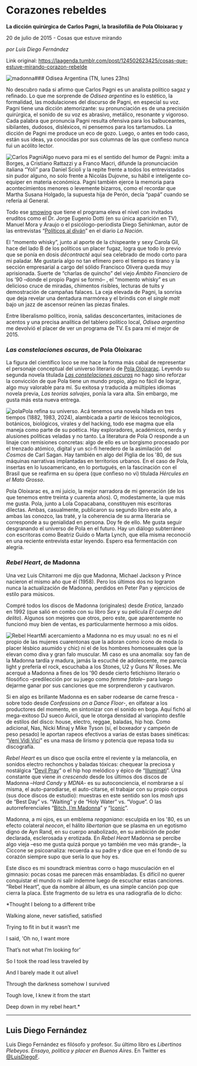 # Corazones rebeldes

**La dicción quirúrgica de Carlos Pagni, la brasilofilia de Pola Oloixarac y**

20 de julio de 2015 - Cosas que estuve mirando

_por Luis Diego Fernández_

Link original: https://laagenda.tumblr.com/post/124502623425/cosas-que-estuve-mirando-corazon-rebelde

![madonna](https://64.media.tumblr.com/08b9de074bef375c40d347f3904e58c6/tumblr_inline_pk04fp2up01t6q87u_500.jpg)### Odisea Argentina (TN, lunes 23hs)

No descubro nada si afirmo que Carlos Pagni es un analista político sagaz y refinado. Lo que me sorprende de *Odisea argentina* es lo estético, la formalidad, las modulaciones del discurso de Pagni, en especial su voz. Pagni tiene una dicción atemorizante: su pronunciación es de una precisión quirúrgica, el sonido de su voz es abrasivo, metálico, resonante y vigoroso. Cada palabra que pronuncia Pagni resulta ofensiva para los balbuceantes, sibilantes, dudosos, disléxicos, ni pensemos para los tartamudos. La dicción de Pagni me produce un eco de gozo. Luego, o antes en todo caso, están sus ideas, ya conocidas por sus columnas de las que confieso nunca fui un acólito lector. 


![Carlos Pagni](https://64.media.tumblr.com/c37ee87f401f8775ba59667f6fa13749/tumblr_inline_pk04fpoHm61t6q87u_250.jpg)Algo nuevo para mi es el sentido del humor de Pagni: imita a Borges, a Cristiano Rattazzi y a Franco Macri, difunde la pronunciación italiana “Yoli” para Daniel Scioli y la repite frente a todos los entrevistados sin pudor alguno, no solo frente a Nicolás Dujovne, su hábil e inteligente co-equiper en materia económica. Pagni también ejerce la memoria para acontecimientos menores o levemente bizarros, como el recordar que Martha Susana Holgado, la supuesta hija de Perón, decía “papá” cuando se refería al General.

Todo ese [smowing](https://www.youtube.com/watch?v=FMTJoAPbSFc) que tiene el programa eleva el nivel con invitados eruditos como el Dr. Jorge Eugenio Dotti (en su única aparición en TV), Manuel Mora y Araujo o el psicólogo-periodista Diego Sehinkman, autor de las entrevistas “[Políticos al diván](http://www.lanacion.com.ar/autor/diego-sehinkman-389)” en el diario *La Nación*.

El “momento whisky”, junto al aporte de la chispeante y sexy Carola Gil, hace del lado B de los políticos un placer fugaz, logra que todo lo previo que se ponía en dosis *décontracté* aquí sea celebrado de modo corto para mi paladar. Me gustaría algo no tan efímero pero el tiempo es tirano y la sección empresarial a cargo del sólido Francisco Olivera queda muy aprisionada. Suerte de “charlas de quincho” del viejo *Ámbito Financiero* de los ‘90 –donde el propio Pagni se formó– , el “momento whisky” es un delicioso cruce de miradas, chimentos risibles, lecturas de tuits y demostración de campañas falaces. La ceja elevada de Pagni, la sonrisa que deja revelar una dentadura marmórea y el brindis con el *single malt* bajo un jazz de ascensor reúnen las piezas finales. 


Entre liberalismo político, ironía, salidas desconcertantes, imitaciones de acentos y una precisa analítica del tablero político local, *Odisea argentina* me devolvió el placer de ver un programa de TV. Es para mí el mejor de 2015.

### *Las constelaciones oscuras*, de Pola Oloixarac

La figura del científico loco se me hace la forma más cabal de representar el personaje conceptual del universo literario de [Pola Oloixarac](http://laagenda.buenosaires.gob.ar/tagged/pola-oloixarac). Leyendo su segunda novela titulada *[Las constelaciones oscuras](http://laagenda.buenosaires.gob.ar/post/122816021530/la-cientifica-loca)* no hago sino reforzar la convicción de que Pola tiene un mundo propio, algo no fácil de lograr, algo muy valorable para mí. Su exitosa y traducida a múltiples idiomas novela previa, *Las teorías salvajes*, ponía la vara alta. Sin embargo, me gusta más esta nueva entrega.

![pola](https://64.media.tumblr.com/a32d8c656ca3faf4d9595c7089f8ceaa/tumblr_inline_pk04fq49cg1t6q87u_250.jpg)Pola refina su universo. Acá tenemos una novela hilada en tres tiempos (1882, 1983, 2024), alambicada a partir de léxicos tecnológicos, botánicos, biológicos, virales y del hacking, todo ese magma que ella maneja como parte de su poética. Hay exploradores, académicos, nerds y alusiones políticas veladas y no tanto. La literatura de Pola O responde a un linaje con remisiones concretas: algo de ello es un borgismo procesado por el trenzado atómico, digital y un sci-fi heredero de la asimilación del *Cosmos* de Carl Sagan. Hay también en algo del Piglia de los '80, de sus máquinas narrativas implantadas en territorios urbanos. En el caso de Pola, insertas en lo lusoamericano, en lo portugués, en la fascinación con el Brasil que se reafirma en su ópera (que confieso no vi) titulada *Hércules en el Mato Grosso*.

Pola Oloixarac es, a mi juicio, la mejor narradora de mi generación (de los que tenemos entre treinta y cuarenta años). O, modestamente, la que más me gusta. Pola, junto a Lola Copacabana, constituyen mis escritoras dilectas. Ambas, casualmente, publicaron su segundo libro este año, a ambas las conozco, las traté, y la coherencia de su arma literaria se corresponde a su genialidad en persona. Doy fe de ello. Me gusta seguir desgranando el universo de Pola en el futuro. Hay un diálogo subterráneo con escritoras como Beatriz Guido o Marta Lynch, que ella misma reconoció en una reciente entrevista estar leyendo. Espero esa fermentación con alegría.

### *Rebel Heart*, de Madonna

Una vez Luis Chitarroni me dijo que Madonna, Michael Jackson y Prince nacieron el mismo año que él (1958). Pero los últimos dos no lograron nunca la actualización de Madonna, perdidos en Peter Pan y ejercicios de estilo para músicos. 


Compré todos los discos de Madonna (originales) desde *Erotica*, lanzado en 1992 (que salió en combo con su libro *Sex* y su película *El cuerpo del delito*). Algunos son mejores que otros, pero este, que aparentemente no funcionó muy bien de ventas, es particularmente hermoso a mis oídos.

![Rebel Heart](https://64.media.tumblr.com/08b9de074bef375c40d347f3904e58c6/tumblr_inline_pk04fp2up01t6q87u_250.jpg)Mi acercamiento a Madonna no es muy usual: no es ni el propio de las mujeres cuarentonas que la adoran como ícono de moda (o placer lésbico asumido y chic) ni el de los hombres homosexuales que la elevan como diva y gran falo muscular. Mi caso es una anomalía: soy fan de la Madonna tardía y madura, jamás la escuché de adolescente, me parecía light y prefería el rock, escuchaba a los Stones, U2 y Guns N’ Roses. Me acerqué a Madonna a fines de los '90 desde cierto fetichismo literario o filosófico –predilección por su juego como *femme fatale*– para luego dejarme ganar por sus canciones que me sorprendieron y cautivaron. 


Si en algo es brillante Madonna es en saber rodearse de carne fresca -sobre todo desde *Confessions on a Dance Floor*-, en olfatear a los productores del momento, en sintonizar con el sonido en boga. Aquí fichó al mega-exitoso DJ sueco Avicii, que le otorga densidad al variopinto desfile de estilos del disco: house, electro, reggae, baladas, hip hop. Como adicional, Nas, Nicki Minaj y Mike Tyson (sí, el boxeador y campeón de peso pesado) le aportan rapeos efectivos a varias de estas bases sinéticas: “[Veni Vidi Vici](https://youtu.be/j3HjPk-RQw8)” es una masa de lirismo y potencia que repasa toda su discografía.

*Rebel Heart* es un disco que oscila entre el reviente y la melancolía, en sonidos electro rechonchos y baladas tóxicas: chequear la preciosa y nostálgica “[Devil Pray](https://youtu.be/0Yx-E-xG4kU)” o el hip hop melódico y épico de “[Illuminati](https://youtu.be/zFQz34H66l0)”. Una constante que viene *in crescendo* desde los últimos dos discos de Madonna –*Hard Candy* y *MDNA*- es su autoconciencia, el nombrarse a sí misma, el auto-parodiarse, el auto-citarse, el trabajar con su propio corpus (sus doce discos de estudio): muestras en este sentido son los *mash ups* de “Best Day” vs. “Waiting” y de “Holy Water” vs. “Vogue”. O las autorreferenciales “[Bitch, I’m Madonna](https://youtu.be/7hPMmzKs62w)” y “[Iconic](https://youtu.be/17nwIoFaKxo)”.

Madonna, a mi ojos, es un emblema *reaganiano*: esculpida en los '80, es un efecto colateral *neocon*, el hálito *libertarian* que se plasma en un egotismo digno de Ayn Rand, en su cuerpo anabolizado, en su ambición de poder declarada, esclerosada y erotizada. En *Rebel Heart* Madonna se percibe algo vieja –eso me gusta quizá porque yo también me veo más grande–, la Ciccone se psicoanaliza: recuerda a su padre y dice que en el fondo de su corazón siempre supo que sería lo que hoy es. 


Este disco es mi soundtrack mientras corro o hago musculación en el gimnasio: pocas cosas me parecen más ensambladas. Es difícil no querer conquistar el mundo ni salir indemne luego de escuchar estas canciones. “Rebel Heart”, que da nombre al álbum, es una simple canción pop que cierra la placa. Este fragmento de su letra es una radiografía de lo dicho: 

*Thought I belong to a different tribe
  
Walking alone, never satisfied, satisfied
  
Trying to fit in but it wasn’t me
  
I said, 'Oh no, I want more
  
That’s not what I’m looking for’
  
So I took the road less traveled by
  
And I barely made it out alive1
  
Through the darkness somehow I survived
  
Tough love, I knew it from the start
  
Deep down in my rebel heart.*

  




---

Luis Diego Fernández
--------------------

Luis Diego Fernández es filósofo y profesor. Su último libro es *Libertinos Plebeyos. Ensayo, política y placer en Buenos Aires*. En Twitter es [@LuisDiegoF](http://www.twitter.com/luisdiegof).


